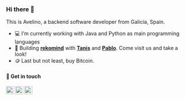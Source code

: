 ### Hi there :wave:

This is Avelino, a backend software developer from Galicia, Spain.

- 💻 I’m currently working with Java and Python as main programming languages
- 🚀 Building [**rekomind**](https://rekomind.com/) with [**Tanis**](https://github.com/tanisperez) and [**Pablo**](https://github.com/priveiro). Come visit us and take a look!
- 🪙 Last but not least, buy Bitcoin.

#### 🔗 Get in touch

<a href="https://twitter.com/rekomind">
  <img align="left" alt="rekomind | Twitter" width="22px" src="https://raw.githubusercontent.com/peterthehan/peterthehan/master/assets/twitter.svg" />
</a>

<a href="https://www.instagram.com/rekomindweb/">
  <img align="left" alt="rekomind | Instagram" width="22px" src="https://raw.githubusercontent.com/rahuldkjain/github-profile-readme-generator/master/src/images/icons/Social/instagram.svg" />
</a>

<a href="https://linkedin.com/in/avelino-rios-saez">
  <img align="left" alt="Avelino's LinkedIn" width="22px" src="https://raw.githubusercontent.com/peterthehan/peterthehan/master/assets/linkedin.svg" />
</a>
